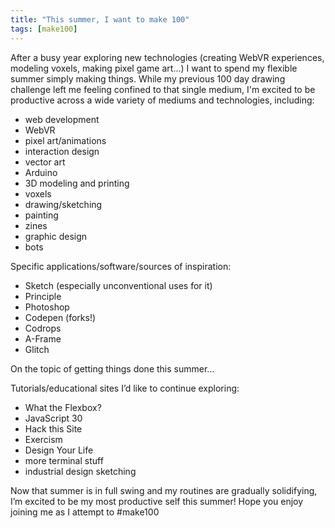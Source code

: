 ```yaml
---
title: "This summer, I want to make 100"
tags: [make100]
---
```

After a busy year exploring new technologies (creating WebVR experiences, modeling voxels, making pixel game art...) I want to spend my flexible summer simply making things.  While my previous 100 day drawing challenge left me feeling confined to that single medium, I'm excited to be productive across a wide variety of mediums and technologies, including:

- web development
- WebVR
- pixel art/animations
- interaction design
- vector art
- Arduino
- 3D modeling and printing
- voxels
- drawing/sketching
- painting
- zines
- graphic design
- bots


Specific applications/software/sources of inspiration:

- Sketch (especially unconventional uses for it)
- Principle 
- Photoshop
- Codepen (forks!)
- Codrops
- A-Frame
- Glitch


On the topic of getting things done this summer…

Tutorials/educational sites I’d like to continue exploring:

- What the Flexbox?
- JavaScript 30
- Hack this Site
- Exercism
- Design Your Life
- more terminal stuff
- industrial design sketching


Now that summer is in full swing and my routines are gradually solidifying, I’m excited to be my most productive self this summer!  Hope you enjoy joining me as I attempt to #make100

